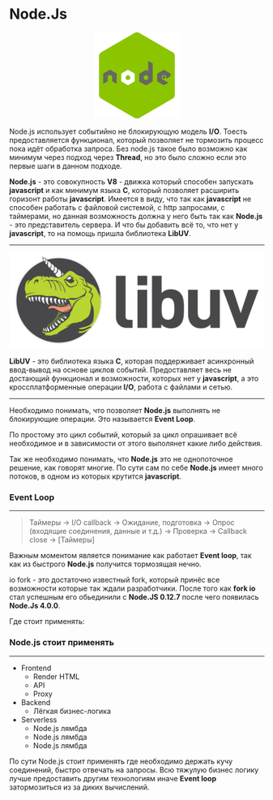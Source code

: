 # Node.Js

<div align="center">

![](nodejs.png) 

</div>

Node.js использует событийно не блокирующую модель **I/O**. Тоесть предоставляется функционал, который позволяет не тормозить процесс пока идёт обработка запроса. Без node.js такое было возможно как минимум через подход через **Thread**, но это было сложно если это первые шаги в данном подходе.

**Node.js** - это совокупность **V8** - движка который способен запускать **javascript** и как минимум языка **C**, который позволяет расширить горизонт работы **javascript**. Имеется в виду, что так как **javascript** не способен работать с файловой системой, с http запросами, с таймерами, но данная возможность должна у него быть так как **Node.js** - это представитель сервера. И что бы добавить всё то, что нет у **javascript**, то на помощь пришла библиотека **LibUV**. 

---
<div align="center">

![](libuv.png) 

</div>

**LibUV** - это библиотека языка **C**, которая поддерживает асинхронный ввод-вывод на основе циклов событий. Предоставляет весь не достающий функционал и возможности, которых нет у **javascript**, а это кроссплатформенные операции **I/O**, работа с файлами и сетью.

---

Необходимо понимать, что позволяет **Node.js** выполнять не блокирующие операции. Это называется **Event Loop**.

По простому это цикл событий, который за цикл опрашивает всё необходимое и в зависимости от этого выполянет какие либо действия.

Так же необходимо понимать, что **Node.js** это не однопоточное решение, как говорят многие. По сути сам по себе **Node.js** имеет много потоков, в одном из которых крутится **javascript**.

### Event Loop
---
> Таймеры -> I/O callback -> Ожидание, подготовка -> Опрос (входящие соединения, данные и т.д.) -> Проверка -> Callback close -> [Таймеры]

Важным моментом является понимание как работает **Event loop**, так как из быстрого **Node.js** получится тормозящая нечно.

io fork - это достаточно известный fork, который принёс все возможности которые так ждали разработчики. После того как **fork io** стал успешным его обьединили с **Node.JS 0.12.7** после чего появилась **Node.Js 4.0.0**.

Где стоит применять:

### Node.js стоит применять
---
* Frontend
    * Render HTML
    * API
    * Proxy
* Backend
    * Лёгкая бизнес-логика
* Serverless
    * Node.js лямбда
    * Node.js лямбда
    * Node.js лямбда

По сути Node.js стоит применять где необходимо держать кучу соединений, быстро отвечать на запросы. Всю тяжулую бизнес логику лучше предоставить другим технологиям иначе **Event loop** затормозиться из за диких вычислений.